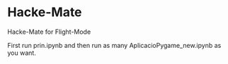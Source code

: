 # Hacke-Mate
Hacke-Mate for Flight-Mode


First run prin.ipynb and then run as many AplicacioPygame_new.ipynb as you want.
